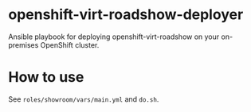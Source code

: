 # openshift-virt-roadshow-deployer

Ansible playbook for deploying openshift-virt-roadshow on your on-premises OpenShift cluster.

# How to use

See `roles/showroom/vars/main.yml` and `do.sh`.
